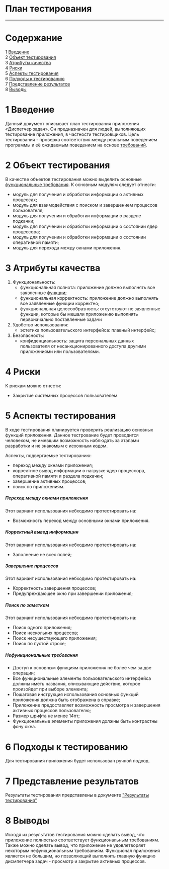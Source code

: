 # План тестирования
---


# Cодержание
1 [Введение](#introduction)  
2 [Объект тестирования](#items)  
3 [Атрибуты качества](#quality)  
4 [Риски](#risk)  
5 [Аспекты тестирования](#features)  
6 [Подходы к тестированию](#approach)  
7 [Представление результатов](#pass)  
8 [Выводы](#conclusion)  

<a name="introduction"/>

# 1 Введение

Данный документ описывает план тестирования приложения «Диспетчер задач». Он предназначен для людей, выполняющих тестирование приложения, в частности тестировщиков. Цель тестирования - проверка соответствия между реальным поведением программы и её ожидаемым поведением на основе [требований](https://github.com/v4rgon/course-project-tritpo/blob/master/Documentation/Requirements/%D0%A2%D1%80%D0%B5%D0%B1%D0%BE%D0%B2%D0%B0%D0%BD%D0%B8%D1%8F_%D0%BA_%D0%BF%D1%80%D0%BE%D0%B5%D0%BA%D1%82%D1%83.md).

<a name="items"/>

# 2 Объект тестирования

В качестве объектов тестирования можно выделить основные [функциональные требования](https://github.com/v4rgon/course-project-tritpo/blob/master/Documentation/Requirements/%D0%A2%D1%80%D0%B5%D0%B1%D0%BE%D0%B2%D0%B0%D0%BD%D0%B8%D1%8F_%D0%BA_%D0%BF%D1%80%D0%BE%D0%B5%D0%BA%D1%82%D1%83.md). К основным модулям следует отнести: 
* модуль для получения и обработки информации о активных процессах;
* модуль для взаимодействия с поиском и завершением процессов пользователя;
* модуль для получении и обработки информации о разделе подкачки; 
* модуль для получении и обработки информации о состоянии ядер процессора;
* модуль для получении и обработки информации о состоянии оперативной памяти;
* модуль для перехода между окнами приложения. 

<a name="quality"/>

# 3 Атрибуты качества

1. Функциональность:
    - функциональная полнота: приложение должно выполнять все заявленные [функции](https://github.com/v4rgon/course-project-tritpo/blob/master/Documentation/Requirements/%D0%A2%D1%80%D0%B5%D0%B1%D0%BE%D0%B2%D0%B0%D0%BD%D0%B8%D1%8F_%D0%BA_%D0%BF%D1%80%D0%BE%D0%B5%D0%BA%D1%82%D1%83.md);
    - функциональная корректность: приложение должно выполнять все заявленные функции корректно;
    - функциональная целесообразность: отсутствуют не заявленные функции, которые бы мешали приложению выполнять первоначально поставленные задачи
2. Удобство использования:
    - эстетика пользовательского интерфейса: плавный интерфейс;
3. Безопасность:
    - конфиденциальность: защита персональных данных пользователя от несанкционированного доступа другими приложениями или пользователями.


<a name="risk"/>

# 4 Риски

К рискам можно отнести:
* Закрытие системных процессов пользователем.

<a name="features"/>

# 5 Аспекты тестирования

В ходе тестирования планируется проверить реализацию основных функций приложения. Данное тестрование будет проводится человеком, не имевшим возможность наблюдать за этапами разработки и не знакомым с исхожным кодом.

Аспекты, подвергаемые тестированию: 
* переход между окнами приложения;  
* корректное вывод информации о нагрузке ядер процессора, оперативной памяти и раздела подкачки;
* завершение активных процессов;
* поиск по приложениям.

##### Переход между окнами приложения
Этот вариант использования небходимо протестировать на:
* Возможность переход между основными окнами приложения.

##### Корректный вывод информации
Этот вариант использования небходимо протестировать на:
* Заполнение не всех полей;

##### Завершение процессов
Этот вариант использования небходимо протестировать на:
* Корректность завершения процессов;
* Предупреждающее окно при завершении приложения;

##### Поиск по заметкам
Этот вариант использования небходимо протестировать на:
* Поиск одного приложения;
* Поиск нескольких процессов;
* Поиск несуществующего приложения;
* Поиск по пустой строке;

##### Нефункциональные требования

* Доступ к основным функциям приложения не более чем за две операции;
* Все функциональные элементы пользовательского интерфейса должны иметь названия, описывающие действие, которое произойдет при выборе элемента;
* Пошаговая инструкция использования основных функций приложения должна быть отображена в справке;
* Приложение предоставляет возможность просмотра и завершения активных процессов пользователю;
* Размер шрифта не менее 14пт;
* Функциональные элементы приложения должны быть контрастны фону окна.

<a name="approach"/>

# 6 Подходы к тестированию

Для тестирования приложения будет использован ручной подход.

<a name="pass"/>

# 7 Представление результатов

Результаты тестирования представлены в документе ["Результаты тестирования"](https://github.com/v4rgon/course-project-tritpo/blob/master/Testing/Test_Result.md)

<a name="conclusion"/>

# 8 Выводы

Исходя из результатов тестирования можно сделать вывод, что приложение полностью соответствует функциональным требованиям. Также можно сделать вывод, что приложение не удовлетворяет некоторым нефункциональным требованиям. Функционал приложения является не большим, но позволяющий выполнять главную функцию дисмпетчера задач - просмотр и закрытие активных процессов.
